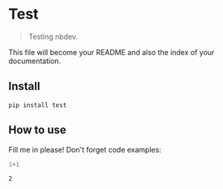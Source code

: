 # Test
> Testing nbdev.


This file will become your README and also the index of your documentation.

## Install

`pip install test`

## How to use

Fill me in please! Don't forget code examples:

```python
1+1
```




    2


